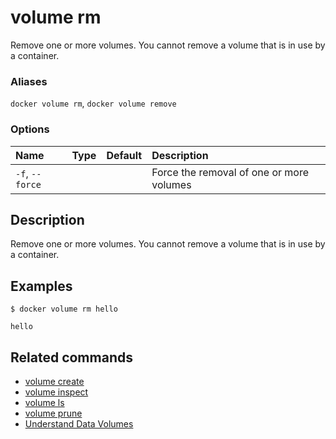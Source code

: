 # volume rm

<!---MARKER_GEN_START-->

Remove one or more volumes. You cannot remove a volume that is in use by a container.


### Aliases

`docker volume rm`, `docker volume remove`

### Options

| Name            | Type | Default | Description                              |
|:----------------|:-----|:--------|:-----------------------------------------|
| `-f`, `--force` |      |         | Force the removal of one or more volumes |


<!---MARKER_GEN_END-->

## Description

Remove one or more volumes. You cannot remove a volume that is in use by a container.

## Examples

```console
$ docker volume rm hello

hello
```

## Related commands

* [volume create](volume_create.md)
* [volume inspect](volume_inspect.md)
* [volume ls](volume_ls.md)
* [volume prune](volume_prune.md)
* [Understand Data Volumes](https://docs.docker.com/storage/volumes/)
